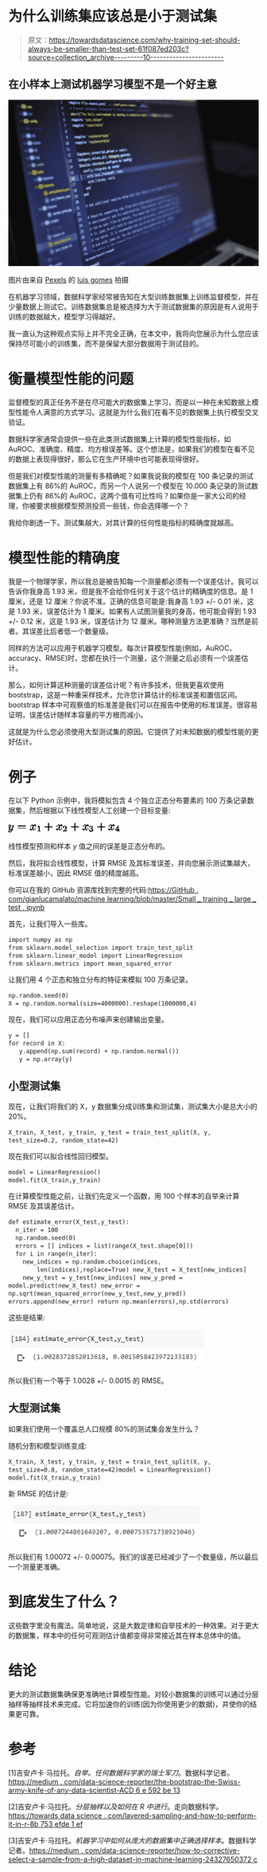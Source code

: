 # 为什么训练集应该总是小于测试集

> 原文：<https://towardsdatascience.com/why-training-set-should-always-be-smaller-than-test-set-61f087ed203c?source=collection_archive---------10----------------------->

## 在小样本上测试机器学习模型不是一个好主意

![](img/fb855009c7258d8608b682a6b93e80f9.png)

图片由来自 [Pexels](https://www.pexels.com/it-it/foto/codice-computer-database-dati-546819/?utm_content=attributionCopyText&utm_medium=referral&utm_source=pexels) 的 [luis gomes](https://www.pexels.com/it-it/@luis-gomes-166706?utm_content=attributionCopyText&utm_medium=referral&utm_source=pexels) 拍摄

在机器学习领域，数据科学家经常被告知在大型训练数据集上训练监督模型，并在少量数据上测试它。训练数据集总是被选择为大于测试数据集的原因是有人说用于训练的数据越大，模型学习得越好。

我一直认为这种观点实际上并不完全正确，在本文中，我将向您展示为什么您应该保持尽可能小的训练集，而不是保留大部分数据用于测试目的。

# 衡量模型性能的问题

监督模型的真正任务不是在尽可能大的数据集上学习，而是以一种在未知数据上模型性能令人满意的方式学习。这就是为什么我们在看不见的数据集上执行模型交叉验证。

数据科学家通常会提供一些在此类测试数据集上计算的模型性能指标，如 AuROC、准确度、精度、均方根误差等。这个想法是，如果我们的模型在看不见的数据上表现得很好，那么它在生产环境中也可能表现得很好。

但是我们对模型性能的测量有多精确呢？如果我说我的模型在 100 条记录的测试数据集上有 86%的 AuROC，而另一个人说另一个模型在 10.000 条记录的测试数据集上仍有 86%的 AuROC，这两个值有可比性吗？如果你是一家大公司的经理，你被要求根据模型预测投资一些钱，你会选择哪一个？

我给你剧透一下。测试集越大，对其计算的任何性能指标的精确度就越高。

# 模型性能的精确度

我是一个物理学家，所以我总是被告知每一个测量都必须有一个误差估计。我可以告诉你我身高 1.93 米，但是我不会给你任何关于这个估计的精确度的信息。是 1 厘米，还是 12 厘米？你说不准。正确的信息可能是:我身高 1.93 +/- 0.01 米，这是 1.93 米，误差估计为 1 厘米。如果有人试图测量我的身高，他可能会得到 1.93 +/- 0.12 米，这是 1.93 米，误差估计为 12 厘米。哪种测量方法更准确？当然是前者。其误差比后者低一个数量级。

同样的方法可以应用于机器学习模型。每次计算模型性能(例如，AuROC、accuracy、RMSE)时，您都在执行一个测量，这个测量之后必须有一个误差估计。

那么，如何计算这种测量的误差估计呢？有许多技术，但我更喜欢使用 bootstrap，这是一种重采样技术，允许您计算估计的标准误差和置信区间。bootstrap 样本中可观察值的标准差是我们可以在报告中使用的标准误差。很容易证明，误差估计随样本容量的平方根而减小。

这就是为什么您必须使用大型测试集的原因。它提供了对未知数据的模型性能的更好估计。

# 例子

在以下 Python 示例中，我将模拟包含 4 个独立正态分布要素的 100 万条记录数据集，然后根据以下线性模型人工创建一个目标变量:

![](img/fffa0ce4abd48daf8080fab6e1bfc045.png)

线性模型预测和样本 *y* 值之间的误差是正态分布的。

然后，我将拟合线性模型，计算 RMSE 及其标准误差，并向您展示测试集越大，标准误差越小，因此 RMSE 值的精度越高。

你可以在我的 GitHub 资源库找到完整的代码:[https://GitHub . com/gianlucamalato/machine learning/blob/master/Small _ training _ large _ test . ipynb](https://github.com/gianlucamalato/machinelearning/blob/master/Small_training_large_test.ipynb)

首先，让我们导入一些库。

```
import numpy as np
from sklearn.model_selection import train_test_split
from sklearn.linear_model import LinearRegression
from sklearn.metrics import mean_squared_error
```

让我们用 4 个正态和独立分布的特征来模拟 100 万条记录。

```
np.random.seed(0)
X = np.random.normal(size=4000000).reshape(1000000,4)
```

现在，我们可以应用正态分布噪声来创建输出变量。

```
y = []
for record in X:
   y.append(np.sum(record) + np.random.normal())
   y = np.array(y)
```

## 小型测试集

现在，让我们将我们的 X，y 数据集分成训练集和测试集，测试集大小是总大小的 20%。

```
X_train, X_test, y_train, y_test = train_test_split(X, y, test_size=0.2, random_state=42)
```

现在我们可以拟合线性回归模型。

```
model = LinearRegression()
model.fit(X_train,y_train)
```

在计算模型性能之前，让我们先定义一个函数，用 100 个样本的自举来计算 RMSE 及其误差估计。

```
def estimate_error(X_test,y_test):
  n_iter = 100
  np.random.seed(0)
  errors = [] indices = list(range(X_test.shape[0]))
  for i in range(n_iter):
    new_indices = np.random.choice(indices,
        len(indices),replace=True) new_X_test = X_test[new_indices]
    new_y_test = y_test[new_indices] new_y_pred = model.predict(new_X_test) new_error = np.sqrt(mean_squared_error(new_y_test,new_y_pred)) errors.append(new_error) return np.mean(errors),np.std(errors)
```

这些是结果:

![](img/229e2415020114ce57369605b76e4f99.png)

所以我们有一个等于 1.0028 +/- 0.0015 的 RMSE。

## 大型测试集

如果我们使用一个覆盖总人口规模 80%的测试集会发生什么？

随机分割和模型训练变成:

```
X_train, X_test, y_train, y_test = train_test_split(X, y, test_size=0.8, random_state=42)model = LinearRegression()
model.fit(X_train,y_train)
```

新 RMSE 的估计是:

![](img/f7fe3cce297127c82a5bc076d328a7a5.png)

所以我们有 1.00072 +/- 0.00075。我们的误差已经减少了一个数量级，所以最后一个测量更准确。

# 到底发生了什么？

这些数字里没有魔法。简单地说，这是大数定律和自举技术的一种效果。对于更大的数据集，样本中的任何可观测估计值都变得非常接近其在样本总体中的值。

# 结论

更大的测试数据集确保更准确地计算模型性能。对较小数据集的训练可以通过分层抽样等抽样技术来完成。它将加速你的训练(因为你使用更少的数据)，并使你的结果更可靠。

# 参考

[1]吉安卢卡·马拉托。*自举。任何数据科学家的瑞士军刀*。数据科学记者。[https://medium . com/data-science-reporter/the-bootstrap-the-Swiss-army-knife-of-any-data-scientist-ACD 6 e 592 be 13](https://medium.com/data-science-reporter/the-bootstrap-the-swiss-army-knife-of-any-data-scientist-acd6e592be13)

[2]吉安卢卡·马拉托。*分层抽样以及如何在 R 中进行*。走向数据科学。[https://towards data science . com/layered-sampling-and-how-to-perform-it-in-r-8b 753 efde 1 ef](/stratified-sampling-and-how-to-perform-it-in-r-8b753efde1ef)

[3]吉安卢卡·马拉托。*机器学习中如何从庞大的数据集中正确选择样本*。数据科学记者。[https://medium . com/data-science-reporter/how-to-corrective-select-a-sample-from-a-high-dataset-in-machine-learning-24327650372 c](https://medium.com/data-science-reporter/how-to-correctly-select-a-sample-from-a-huge-dataset-in-machine-learning-24327650372c)